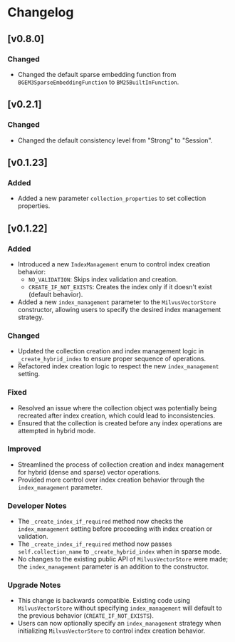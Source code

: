 # Changelog

## [v0.8.0]

### Changed

- Changed the default sparse embedding function from `BGEM3SparseEmbeddingFunction` to `BM25BuiltInFunction`.

## [v0.2.1]

### Changed

- Changed the default consistency level from "Strong" to "Session".

## [v0.1.23]

### Added

- Added a new parameter `collection_properties` to set collection properties.

## [v0.1.22]

### Added

- Introduced a new `IndexManagement` enum to control index creation behavior:
  - `NO_VALIDATION`: Skips index validation and creation.
  - `CREATE_IF_NOT_EXISTS`: Creates the index only if it doesn't exist (default behavior).
- Added a new `index_management` parameter to the `MilvusVectorStore` constructor, allowing users to specify the desired index management strategy.

### Changed

- Updated the collection creation and index management logic in `_create_hybrid_index` to ensure proper sequence of operations.
- Refactored index creation logic to respect the new `index_management` setting.

### Fixed

- Resolved an issue where the collection object was potentially being recreated after index creation, which could lead to inconsistencies.
- Ensured that the collection is created before any index operations are attempted in hybrid mode.

### Improved

- Streamlined the process of collection creation and index management for hybrid (dense and sparse) vector operations.
- Provided more control over index creation behavior through the `index_management` parameter.

### Developer Notes

- The `_create_index_if_required` method now checks the `index_management` setting before proceeding with index creation or validation.
- The `_create_index_if_required` method now passes `self.collection_name` to `_create_hybrid_index` when in sparse mode.
- No changes to the existing public API of `MilvusVectorStore` were made; the `index_management` parameter is an addition to the constructor.

### Upgrade Notes

- This change is backwards compatible. Existing code using `MilvusVectorStore` without specifying `index_management` will default to the previous behavior (`CREATE_IF_NOT_EXISTS`).
- Users can now optionally specify an `index_management` strategy when initializing `MilvusVectorStore` to control index creation behavior.
